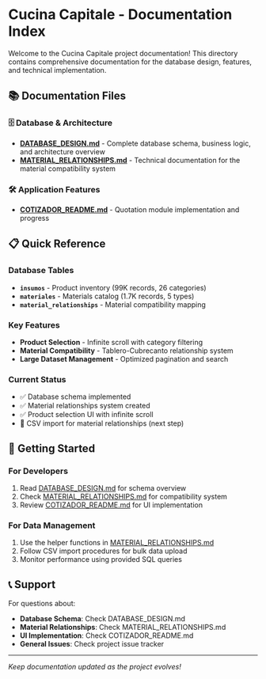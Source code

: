 # Cucina Capitale - Documentation Index

Welcome to the Cucina Capitale project documentation! This directory contains comprehensive documentation for the database design, features, and technical implementation.

## 📚 Documentation Files

### 🗄️ Database & Architecture
- **[DATABASE_DESIGN.md](../DATABASE_DESIGN.md)** - Complete database schema, business logic, and architecture overview
- **[MATERIAL_RELATIONSHIPS.md](MATERIAL_RELATIONSHIPS.md)** - Technical documentation for the material compatibility system

### 🛠️ Application Features  
- **[COTIZADOR_README.md](../COTIZADOR_README.md)** - Quotation module implementation and progress

## 📋 Quick Reference

### Database Tables
- **`insumos`** - Product inventory (99K records, 26 categories)
- **`materiales`** - Materials catalog (1.7K records, 5 types)
- **`material_relationships`** - Material compatibility mapping

### Key Features
- **Product Selection** - Infinite scroll with category filtering
- **Material Compatibility** - Tablero-Cubrecanto relationship system
- **Large Dataset Management** - Optimized pagination and search

### Current Status
- ✅ Database schema implemented
- ✅ Material relationships system created
- ✅ Product selection UI with infinite scroll
- 🔄 CSV import for material relationships (next step)

## 🚀 Getting Started

### For Developers
1. Read [DATABASE_DESIGN.md](../DATABASE_DESIGN.md) for schema overview
2. Check [MATERIAL_RELATIONSHIPS.md](MATERIAL_RELATIONSHIPS.md) for compatibility system
3. Review [COTIZADOR_README.md](../COTIZADOR_README.md) for UI implementation

### For Data Management
1. Use the helper functions in [MATERIAL_RELATIONSHIPS.md](MATERIAL_RELATIONSHIPS.md)
2. Follow CSV import procedures for bulk data upload
3. Monitor performance using provided SQL queries

## 📞 Support

For questions about:
- **Database Schema**: Check DATABASE_DESIGN.md
- **Material Relationships**: Check MATERIAL_RELATIONSHIPS.md  
- **UI Implementation**: Check COTIZADOR_README.md
- **General Issues**: Check project issue tracker

---

*Keep documentation updated as the project evolves!* 